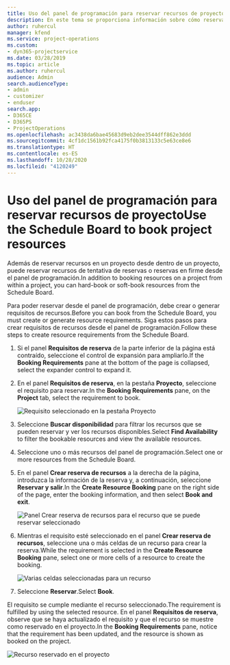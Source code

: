 ```yaml
---
title: Uso del panel de programación para reservar recursos de proyecto
description: En este tema se proporciona información sobre cómo reservar recursos.
author: ruhercul
manager: kfend
ms.service: project-operations
ms.custom:
- dyn365-projectservice
ms.date: 03/28/2019
ms.topic: article
ms.author: ruhercul
audience: Admin
search.audienceType:
- admin
- customizer
- enduser
search.app:
- D365CE
- D365PS
- ProjectOperations
ms.openlocfilehash: ac3438da6bae45683d9eb2dee3544dff862e3ddd
ms.sourcegitcommit: 4cf1dc1561b92fca4175f0b3813133c5e63ce8e6
ms.translationtype: HT
ms.contentlocale: es-ES
ms.lasthandoff: 10/28/2020
ms.locfileid: "4120249"
---
```

# <a name="use-the-schedule-board-to-book-project-resources"></a><span data-ttu-id="db99a-103">Uso del panel de programación para reservar recursos de proyecto</span><span class="sxs-lookup"><span data-stu-id="db99a-103">Use the Schedule Board to book project resources</span></span>

<span data-ttu-id="db99a-104">Además de reservar recursos en un proyecto desde dentro de un proyecto, puede reservar recursos de tentativa de reservas o reservas en firme desde el panel de programación.</span><span class="sxs-lookup"><span data-stu-id="db99a-104">In addition to booking resources on a project from within a project, you can hard-book or soft-book resources from the Schedule Board.</span></span>

<span data-ttu-id="db99a-105">Para poder reservar desde el panel de programación, debe crear o generar requisitos de recursos.</span><span class="sxs-lookup"><span data-stu-id="db99a-105">Before you can book from the Schedule Board, you must create or generate resource requirements.</span></span> <span data-ttu-id="db99a-106">Siga estos pasos para crear requisitos de recursos desde el panel de programación.</span><span class="sxs-lookup"><span data-stu-id="db99a-106">Follow these steps to create resource requirements from the Schedule Board.</span></span>

1. <span data-ttu-id="db99a-107">Si el panel **Requisitos de reserva** de la parte inferior de la página está contraído, seleccione el control de expansión para ampliarlo.</span><span class="sxs-lookup"><span data-stu-id="db99a-107">If the **Booking Requirements** pane at the bottom of the page is collapsed, select the expander control to expand it.</span></span>
2. <span data-ttu-id="db99a-108">En el panel **Requisitos de reserva**, en la pestaña **Proyecto**, seleccione el requisito para reservar.</span><span class="sxs-lookup"><span data-stu-id="db99a-108">In the **Booking Requirements** pane, on the **Project** tab, select the requirement to book.</span></span>

    ![Requisito seleccionado en la pestaña Proyecto](media/Resource-Management-image73.png)

3. <span data-ttu-id="db99a-110">Seleccione **Buscar disponibilidad** para filtrar los recursos que se pueden reservar y ver los recursos disponibles.</span><span class="sxs-lookup"><span data-stu-id="db99a-110">Select **Find Availability** to filter the bookable resources and view the available resources.</span></span> 
4. <span data-ttu-id="db99a-111">Seleccione uno o más recursos del panel de programación.</span><span class="sxs-lookup"><span data-stu-id="db99a-111">Select one or more resources from the Schedule Board.</span></span> 
5. <span data-ttu-id="db99a-112">En el panel **Crear reserva de recursos** a la derecha de la página, introduzca la información de la reserva y, a continuación, seleccione **Reservar y salir**.</span><span class="sxs-lookup"><span data-stu-id="db99a-112">In the **Create Resource Booking** pane on the right side of the page, enter the booking information, and then select **Book and exit**.</span></span>

    ![Panel Crear reserva de recursos para el recurso que se puede reservar seleccionado](media/Resource-Management-image74.png)

6. <span data-ttu-id="db99a-114">Mientras el requisito esté seleccionado en el panel **Crear reserva de recursos**, seleccione una o más celdas de un recurso para crear la reserva.</span><span class="sxs-lookup"><span data-stu-id="db99a-114">While the requirement is selected in the **Create Resource Booking** pane, select one or more cells of a resource to create the booking.</span></span>

    ![Varias celdas seleccionadas para un recurso](media/Resource-Management-image75.png)

7. <span data-ttu-id="db99a-116">Seleccione **Reservar**.</span><span class="sxs-lookup"><span data-stu-id="db99a-116">Select **Book**.</span></span>

<span data-ttu-id="db99a-117">El requisito se cumple mediante el recurso seleccionado.</span><span class="sxs-lookup"><span data-stu-id="db99a-117">The requirement is fulfilled by using the selected resource.</span></span> <span data-ttu-id="db99a-118">En el panel **Requisitos de reserva**, observe que se haya actualizado el requisito y que el recurso se muestre como reservado en el proyecto.</span><span class="sxs-lookup"><span data-stu-id="db99a-118">In the **Booking Requirements** pane, notice that the requirement has been updated, and the resource is shown as booked on the project.</span></span>

![Recurso reservado en el proyecto](media/Resource-Management-image76.png)
